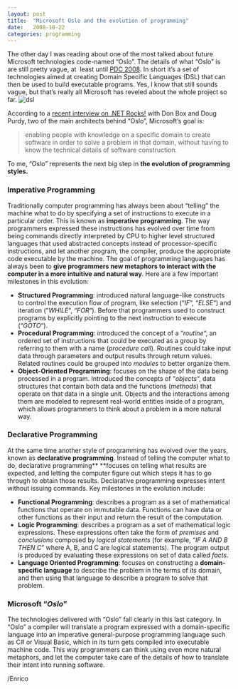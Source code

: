 ```yaml
---
layout: post
title:  "Microsoft Oslo and the evolution of programming"
date:   2008-10-22
categories: programming
---
```


The other day I was reading about one of the most talked about future Microsoft technologies code-named “Oslo”. The details of what “Oslo” is are still pretty vague, at  least until [PDC 2008][1]. In short it’s a set of technologies aimed at creating Domain Specific Languages (DSL) that can then be used to build executable programs. Yes, I know that still sounds vague, but that’s really all Microsoft has reveled about the whole project so far. <img alt="dsl" src="http://megakemp.files.wordpress.com/2008/10/dsl-thumb.gif?w=184&h=181" class="article" />

According to a [recent interview on .NET Rocks!][2] with Don Box and Doug Purdy, two of the main architects behind “Oslo”, Microsoft’s goal is:

> enabling people with knowledge on a specific domain to create software in order to solve a problem in that domain, without having to know the technical details of software construction.

To me, “Oslo” represents the next big step in **the evolution of programming styles.**

### Imperative Programming

Traditionally computer programming has always been about “telling” the machine what to do by specifying a set of instructions to execute in a particular order. This is known as **imperative programming**. The way programmers expressed these instructions has evolved over time from being commands directly interpreted by CPU to higher level structured languages that used abstracted concepts instead of processor-specific instructions, and let another program, the compiler, produce the appropriate code executable by the machine. The goal of programming languages has always been to **give programmers new metaphors to interact with the computer in a more intuitive and natural way**. Here are a few important milestones in this evolution:

  * **Structured Programming**: introduced natural language-like constructs to control the execution flow of program, like selection (“_IF_“, “_ELSE_“) and iteration (“_WHILE_“, “_FOR_“). Before that programmers used to construct programs by explicitly pointing to the next instruction to execute (“_GOTO_“).
  * **Procedural Programming**: introduced the concept of a “_routine_“, an ordered set of instructions that could be executed as a group by referring to them with a name (_procedure call_). Routines could take input data through parameters and output results through return values. Related routines could be grouped into _modules_ to better organize them.
  * **Object-Oriented Programming**: focuses on the shape of the data being processed in a program. Introduced the concepts of “_objects_“, data structures that contain both data and the functions (_methods_) that operate on that data in a single unit. Objects and the interactions among them are modeled to represent real-world entities inside of a program, which allows programmers to think about a problem in a more natural way.

### Declarative Programming

At the same time another style of programming has evolved over the years, known as **declarative programming**. Instead of telling the computer what to do, declarative programming** **focuses on telling what results are expected, and letting the computer figure out which steps it has to go through to obtain those results. Declarative programming expresses intent without issuing commands. Key milestones in the evolution include:

  * **Functional Programming**: describes a program as a set of mathematical functions that operate on immutable data. Functions can have data or other functions as their input and return the result of the computation.
  * **Logic Programming**: describes a program as a set of mathematical logic expressions. These expressions often take the form of _premises_ and _conclusions_ composed by _logical statements_ (for example, “_IF A AND B THEN C_” where A, B, and C are logical statements). The program output is produced by evaluating these expressions on set of data called _facts_.
  * **Language Oriented Programming**: focuses on constructing a **domain-specific language** to describe the problem in the terms of its domain, and then using that language to describe a program to solve that problem.

### Microsoft “*Oslo*”

The technologies delivered with “Oslo” fall clearly in this last category. In “Oslo” a compiler will translate a program expressed with a domain-specific language into an imperative general-purpose programming language such as C# or Visual Basic, which in its turn gets compiled into executable machine code. This way programmers can think using even more natural metaphors, and let the computer take care of the details of how to translate their intent into running software.

/Enrico

[1]: http://www.microsoftpdc.com
[2]: http://www.dotnetrocks.com/default.aspx?showNum=385
